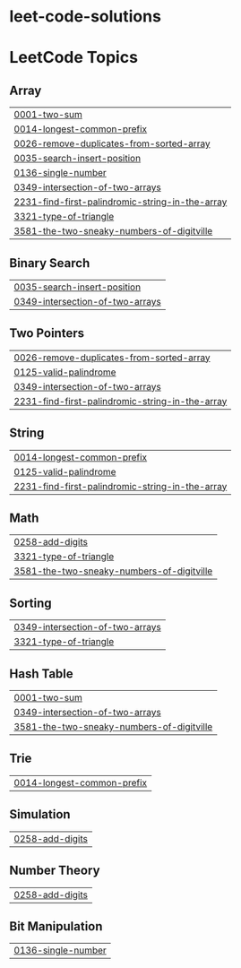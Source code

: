 # leet-code-solutions
<!---LeetCode Topics Start-->
# LeetCode Topics
## Array
|  |
| ------- |
| [0001-two-sum](https://github.com/midhun123758/leet-code-solutions/tree/master/0001-two-sum) |
| [0014-longest-common-prefix](https://github.com/midhun123758/leet-code-solutions/tree/master/0014-longest-common-prefix) |
| [0026-remove-duplicates-from-sorted-array](https://github.com/midhun123758/leet-code-solutions/tree/master/0026-remove-duplicates-from-sorted-array) |
| [0035-search-insert-position](https://github.com/midhun123758/leet-code-solutions/tree/master/0035-search-insert-position) |
| [0136-single-number](https://github.com/midhun123758/leet-code-solutions/tree/master/0136-single-number) |
| [0349-intersection-of-two-arrays](https://github.com/midhun123758/leet-code-solutions/tree/master/0349-intersection-of-two-arrays) |
| [2231-find-first-palindromic-string-in-the-array](https://github.com/midhun123758/leet-code-solutions/tree/master/2231-find-first-palindromic-string-in-the-array) |
| [3321-type-of-triangle](https://github.com/midhun123758/leet-code-solutions/tree/master/3321-type-of-triangle) |
| [3581-the-two-sneaky-numbers-of-digitville](https://github.com/midhun123758/leet-code-solutions/tree/master/3581-the-two-sneaky-numbers-of-digitville) |
## Binary Search
|  |
| ------- |
| [0035-search-insert-position](https://github.com/midhun123758/leet-code-solutions/tree/master/0035-search-insert-position) |
| [0349-intersection-of-two-arrays](https://github.com/midhun123758/leet-code-solutions/tree/master/0349-intersection-of-two-arrays) |
## Two Pointers
|  |
| ------- |
| [0026-remove-duplicates-from-sorted-array](https://github.com/midhun123758/leet-code-solutions/tree/master/0026-remove-duplicates-from-sorted-array) |
| [0125-valid-palindrome](https://github.com/midhun123758/leet-code-solutions/tree/master/0125-valid-palindrome) |
| [0349-intersection-of-two-arrays](https://github.com/midhun123758/leet-code-solutions/tree/master/0349-intersection-of-two-arrays) |
| [2231-find-first-palindromic-string-in-the-array](https://github.com/midhun123758/leet-code-solutions/tree/master/2231-find-first-palindromic-string-in-the-array) |
## String
|  |
| ------- |
| [0014-longest-common-prefix](https://github.com/midhun123758/leet-code-solutions/tree/master/0014-longest-common-prefix) |
| [0125-valid-palindrome](https://github.com/midhun123758/leet-code-solutions/tree/master/0125-valid-palindrome) |
| [2231-find-first-palindromic-string-in-the-array](https://github.com/midhun123758/leet-code-solutions/tree/master/2231-find-first-palindromic-string-in-the-array) |
## Math
|  |
| ------- |
| [0258-add-digits](https://github.com/midhun123758/leet-code-solutions/tree/master/0258-add-digits) |
| [3321-type-of-triangle](https://github.com/midhun123758/leet-code-solutions/tree/master/3321-type-of-triangle) |
| [3581-the-two-sneaky-numbers-of-digitville](https://github.com/midhun123758/leet-code-solutions/tree/master/3581-the-two-sneaky-numbers-of-digitville) |
## Sorting
|  |
| ------- |
| [0349-intersection-of-two-arrays](https://github.com/midhun123758/leet-code-solutions/tree/master/0349-intersection-of-two-arrays) |
| [3321-type-of-triangle](https://github.com/midhun123758/leet-code-solutions/tree/master/3321-type-of-triangle) |
## Hash Table
|  |
| ------- |
| [0001-two-sum](https://github.com/midhun123758/leet-code-solutions/tree/master/0001-two-sum) |
| [0349-intersection-of-two-arrays](https://github.com/midhun123758/leet-code-solutions/tree/master/0349-intersection-of-two-arrays) |
| [3581-the-two-sneaky-numbers-of-digitville](https://github.com/midhun123758/leet-code-solutions/tree/master/3581-the-two-sneaky-numbers-of-digitville) |
## Trie
|  |
| ------- |
| [0014-longest-common-prefix](https://github.com/midhun123758/leet-code-solutions/tree/master/0014-longest-common-prefix) |
## Simulation
|  |
| ------- |
| [0258-add-digits](https://github.com/midhun123758/leet-code-solutions/tree/master/0258-add-digits) |
## Number Theory
|  |
| ------- |
| [0258-add-digits](https://github.com/midhun123758/leet-code-solutions/tree/master/0258-add-digits) |
## Bit Manipulation
|  |
| ------- |
| [0136-single-number](https://github.com/midhun123758/leet-code-solutions/tree/master/0136-single-number) |
<!---LeetCode Topics End-->